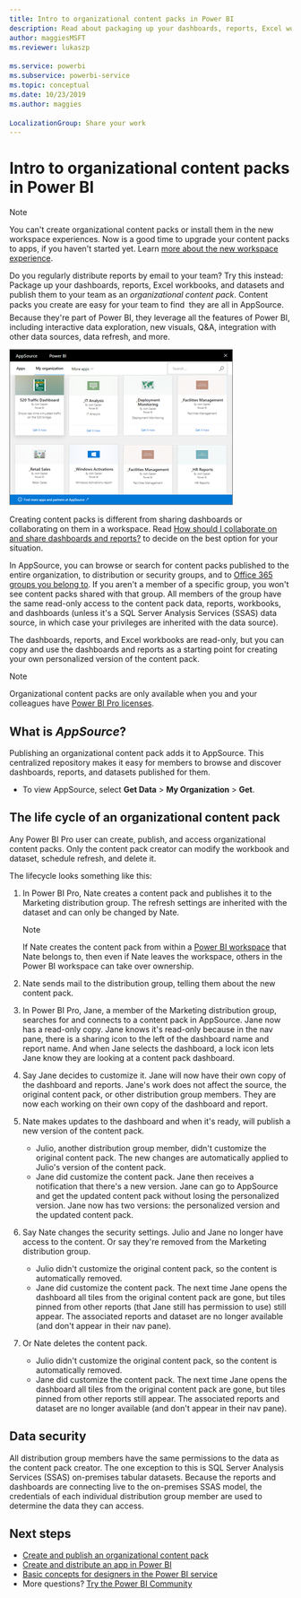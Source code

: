 ```yaml
---
title: Intro to organizational content packs in Power BI
description: Read about packaging up your dashboards, reports, Excel workbooks, and datasets into organizational content packs you can share with your coworkers.
author: maggiesMSFT
ms.reviewer: lukaszp

ms.service: powerbi
ms.subservice: powerbi-service
ms.topic: conceptual
ms.date: 10/23/2019
ms.author: maggies

LocalizationGroup: Share your work
---
```

# Intro to organizational content packs in Power BI
> [!NOTE]
> You can't create organizational content packs or install them in the new workspace experiences. Now is a good time to upgrade your content packs to apps, if you haven't started yet. Learn [more about the new workspace experience](service-create-the-new-workspaces.md).
> 

Do you regularly distribute reports by email to your team? Try this instead: Package up your dashboards, reports, Excel workbooks, and datasets and publish them to your team as an *organizational content pack*. Content packs you create are easy for your team to find &#151; they are all in AppSource. Because they're part of Power BI, they leverage all the features of Power BI, including interactive data exploration, new visuals, Q&A, integration with other data sources, data refresh, and more.

![](media/service-organizational-content-pack-introduction/power-bi-org-content-packs.png)

Creating content packs is different from sharing dashboards or collaborating on them in a workspace. Read [How should I collaborate on and share dashboards and reports?](service-how-to-collaborate-distribute-dashboards-reports.md) to decide on the best option for your situation. 

In AppSource, you can browse or search for content packs published to the entire organization, to distribution or security groups, and to [Office 365 groups you belong to](https://support.office.com/article/Create-a-group-in-Office-365-7124dc4c-1de9-40d4-b096-e8add19209e9). If you aren't a member of a specific group, you won't see content packs shared with that group. All members of the group have the same read-only access to the content pack data, reports, workbooks, and dashboards (unless it's a SQL Server Analysis Services (SSAS) data source, in which case your privileges are inherited with the data source).

The dashboards, reports, and Excel workbooks are read-only, but you can copy and use the dashboards and reports as a starting point for creating your own personalized version of the content pack.

> [!NOTE]
> Organizational content packs are only available when you and your colleagues have [Power BI Pro licenses](../service-features-license-type.md).
> 
> 

## What is *AppSource*?
Publishing an organizational content pack adds it to AppSource.  This centralized repository makes it easy for members to browse and discover dashboards, reports, and datasets published for them.  

* To view AppSource, select **Get Data** > **My Organization** > **Get**.

## The life cycle of an organizational content pack
Any Power BI Pro user can create, publish, and access organizational content packs. Only the content pack creator can modify the workbook and dataset, schedule refresh, and delete it.

The lifecycle looks something like this:

1. In Power BI Pro, Nate creates a content pack and publishes it to the Marketing distribution group. The refresh settings are inherited with the dataset and can only be changed by Nate.
   
   > [!NOTE]
   > If Nate creates the content pack from within a [Power BI workspace](service-create-distribute-apps.md) that Nate belongs to, then even if Nate leaves the workspace, others in the Power BI workspace can take over ownership.
   > 
   > 
2. Nate sends mail to the distribution group, telling them about the new content pack.
3. In Power BI Pro, Jane, a member of the Marketing distribution group, searches for and connects to a content pack in AppSource. Jane now has a read-only copy. Jane knows it's read-only because in the nav pane, there is a sharing icon to the left of the dashboard name and report name. And when Jane selects the dashboard, a lock icon lets Jane know they are looking at a content pack dashboard. 
4. Say Jane decides to customize it. Jane will now have their own copy of the dashboard and reports. Jane's work does not affect the source, the original content pack, or other distribution group members. They are now each working on their own copy of the dashboard and report.
5. Nate makes updates to the dashboard and when it's ready, will publish a new version of the content pack.
   
   * Julio, another distribution group member, didn't customize the original content pack. The new changes are automatically applied to Julio's version of the content pack.  
   * Jane did customize the content pack. Jane then receives a notification that there's a new version.  Jane can go to AppSource and get the updated content pack without losing the personalized version. Jane now has two versions: the personalized version and the updated content pack.
6. Say Nate changes the security settings. Julio and Jane no longer have access to the content. Or say they're removed from the Marketing distribution group.
   
   * Julio didn't customize the original content pack, so the content is automatically removed. 
   * Jane did customize the content pack. The next time Jane opens the dashboard all tiles from the original content pack are gone, but tiles pinned from other reports (that Jane still has permission to use) still appear. The associated reports and dataset are no longer available (and don't appear in their nav pane).
7. Or Nate deletes the content pack.
   
   * Julio didn't customize the original content pack, so the content is automatically removed. 
   * Jane did customize the content pack. The  next time Jane opens the dashboard all tiles from the original content pack are gone, but tiles pinned from other reports still appear. The associated reports and dataset are no longer available (and don't appear in their nav pane).

## Data security
All distribution group members have the same permissions to the data as the content pack creator. The one exception to this is SQL Server Analysis Services (SSAS) on-premises tabular datasets. Because the reports and dashboards are connecting live to the on-premises SSAS model, the credentials of each individual distribution group member are used to determine the data they can access.

## Next steps
* [Create and publish an organizational content pack](service-organizational-content-pack-create-and-publish.md)
* [Create and distribute an app in Power BI](service-create-distribute-apps.md) 
* [Basic concepts for designers in the Power BI service](../service-basic-concepts.md)
* More questions? [Try the Power BI Community](https://community.powerbi.com/)
